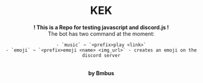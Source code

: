 <div align="center"> 
    <h1>KEK</h1>
    <strong>! This is a Repo for testing javascript and discord.js !</strong> <br>
    The bot has two command at the moment:

    - `music` ~ `<prefix>play <link>`
    - `emoji` ~ `<prefix>emoji <name> <img_url>` - creates an emoji on the discord server
</div>

<br>
<div align="center">
    <strong>by Bmbus</strong>
</div>
